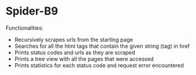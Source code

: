 # Spider-B9
Functionalities:
- Recursively scrapes urls from the starting page
- Searches for all the <a> html tags that contain the given string (tag) in href
- Prints status codes and urls as they are scraped
- Prints a tree view with all the pages that were accessed
- Prints statistics for each status code and request error encountered
